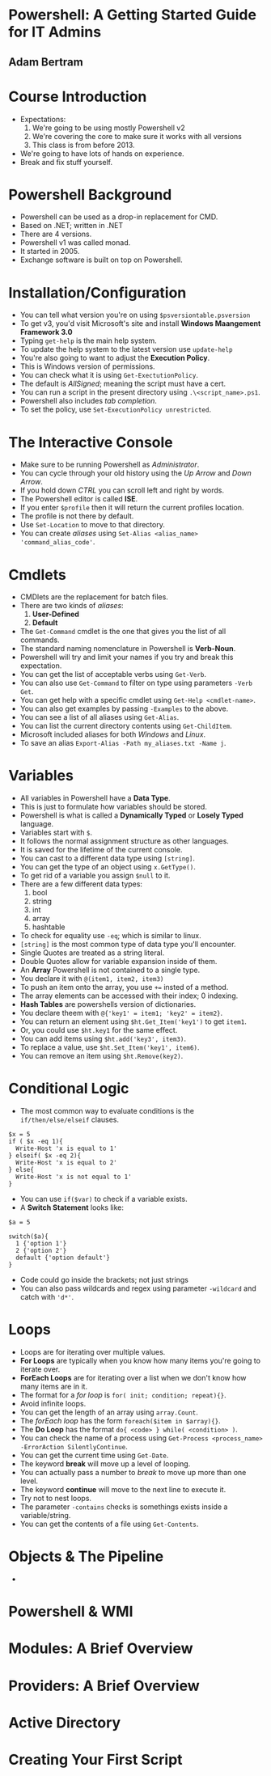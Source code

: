# Powershell: A Getting Started Guide for IT Admins
## Adam Bertram

# Course Introduction
- Expectations:
  1. We're going to be using mostly Powershell v2
  2. We're covering the core to make sure it works with all versions
  3. This class is from before 2013.
- We're going to have lots of hands on experience.
- Break and fix stuff yourself.

# Powershell Background
- Powershell can be used as a drop-in replacement for CMD.
- Based on .NET; written in .NET
- There are 4 versions.
- Powershell v1 was called monad.
- It started in 2005.
- Exchange software is built on top on Powershell.

# Installation/Configuration
- You can tell what version you're on using `$psversiontable.psversion`
- To get v3, you'd visit Microsoft's site and install **Windows Maangement Framework 3.0**
- Typing `get-help` is the main help system.
- To update the help system to the latest version use `update-help`
- You're also going to want to adjust the **Execution Policy**.
- This is Windows version of permissions.
- You can check what it is using `Get-ExectutionPolicy`.
- The default is *AllSigned*; meaning the script must have a cert.
- You can run a script in the present directory using `.\<script_name>.ps1`.
- Powershell also includes *tab completion*.
- To set the policy, use `Set-ExecutionPolicy unrestricted`.

# The Interactive Console
- Make sure to be running Powershell as *Administrator*.
- You can cycle through your old history using the *Up Arrow* and *Down Arrow*.
- If you hold down *CTRL* you can scroll left and right by words.
- The Powershell editor is called **ISE**.
- If you enter `$profile` then it will return the current profiles location.
- The profile is not there by default.
- Use `Set-Location` to move to that directory.
- You can create *aliases* using `Set-Alias <alias_name> 'command_alias_code'`.

# Cmdlets
- CMDlets are the replacement for batch files.
- There are two kinds of *aliases*:
  1. **User-Defined**
  2. **Default**
- The `Get-Command` cmdlet is the one that gives you the list of all commands.
- The standard naming nomenclature in Powershell is **Verb-Noun**.
- Powershell will try and limit your names if you try and break this expectation.
- You can get the list of acceptable verbs using `Get-Verb`.
- You can also use `Get-Command` to filter on type using parameters `-Verb Get`.
- You can get help with a specific cmdlet using `Get-Help <cmdlet-name>`.
- You can also get examples by passing `-Examples` to the above.
- You can see a list of all aliases using `Get-Alias`.
- You can list the current directory contents using `Get-ChildItem`.
- Microsoft included aliases for both *Windows* and *Linux*.
- To save an alias `Export-Alias -Path my_aliases.txt -Name j`.

# Variables
- All variables in Powershell have a **Data Type**.
- This is just to formulate how variables should be stored.
- Powershell is what is called a **Dynamically Typed** or **Losely Typed** language.
- Variables start with `$`.
- It follows the normal assignment structure as other languages.
- It is saved for the lifetime of the current console.
- You can cast to a different data type using `[string]`.
- You can get the type of an object using `x.GetType()`.
- To get rid of a variable you assign `$null` to it.
- There are a few different data types:
  1. bool
  2. string
  3. int
  4. array
  5. hashtable
- To check for equality use `-eq`; which is similar to linux.
- `[string]` is the most common type of data type you'll encounter.
- Single Quotes are treated as a string literal.
- Double Quotes allow for variable expansion inside of them.
- An **Array** Powershell is not contained to a single type.
- You declare it with `@(item1, item2, item3)`
- To push an item onto the array, you use `+=` insted of a method.
- The array elements can be accessed with their index; 0 indexing.
- **Hash Tables** are powershells version of dictionaries.
- You declare theem with `@{'key1' = item1; 'key2' = item2}`.
- You can return an element using `$ht.Get_Item('key1')` to get `item1`.
- Or, you could use `$ht.key1` for the same effect.
- You can add items using `$ht.add('key3', item3)`.
- To replace a value, use `$ht.Set_Item('key1', item6)`.
- You can remove an item using `$ht.Remove(key2)`.

# Conditional Logic
- The most common way to evaluate conditions is the `if/then/else/elseif` clauses.
```
$x = 5
if ( $x -eq 1){
  Write-Host 'x is equal to 1'
} elseif( $x -eq 2){
  Write-Host 'x is equal to 2'
} else{
  Write-Host 'x is not equal to 1'
}
```
- You can use `if($var)` to check if a variable exists.
- A **Switch Statement** looks like:
```
$a = 5

switch($a){
  1 {'option 1'}
  2 {'option 2'}
  default {'option default'}
}
```
- Code could go inside the brackets; not just strings
- You can also pass wildcards and regex using parameter `-wildcard` and catch with `'d*'`.

# Loops
- Loops are for iterating over multiple values.
- **For Loops** are typically when you know how many items you're going to iterate over.
- **ForEach Loops** are for iterating over a list when we don't know how many items are in it.
- The format for a *for loop* is `for( init; condition; repeat){}`.
- Avoid infinite loops.
- You can get the length of an array using `array.Count`.
- The *forEach loop* has the form `foreach($item in $array){}`.
- The **Do Loop** has the format `do{ <code> } while( <condition> )`.
- You can check the name of a process using `Get-Process <process_name> -ErrorAction SilentlyContinue`.
- You can get the current time using `Get-Date`.
- The keyword **break** will move up a level of looping.
- You can actually pass a number to *break* to move up more than one level.
- The keyword **continue** will move to the next line to execute it.
- Try not to nest loops.
- The parameter `-contains` checks is somethings exists inside a variable/string.
- You can get the contents of a file using `Get-Contents`.

# Objects & The Pipeline
- 



# Powershell & WMI

# Modules: A Brief Overview

# Providers: A Brief Overview

# Active Directory

# Creating Your First Script
